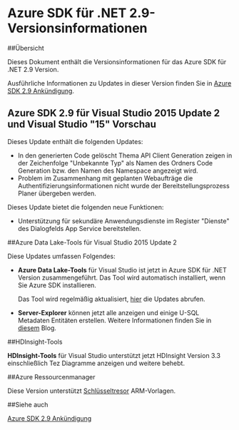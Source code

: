 <properties 
   pageTitle="Azure SDK für .NET 2.9-Versionsinformationen" 
   description="Azure SDK für .NET 2.9-Versionsinformationen" 
   services="app-service\web" 
   documentationCenter=".net" 
   authors="Juliako" 
   manager="erikre" 
   editor=""/>

<tags
   ms.service="app-service"
   ms.devlang="multiple"
   ms.topic="article"
   ms.tgt_pltfrm="na"
   ms.workload="integration" 
   ms.date="10/17/2016"
   ms.author="juliako"/>

# <a name="azure-sdk-for-net-29-release-notes"></a>Azure SDK für .NET 2.9-Versionsinformationen

##<a name="overview"></a>Übersicht

Dieses Dokument enthält die Versionsinformationen für das Azure SDK für .NET 2.9 Version. 

Ausführliche Informationen zu Updates in dieser Version finden Sie in [Azure SDK 2.9 Ankündigung](https://azure.microsoft.com/blog/announcing-visual-studio-azure-tools-and-sdk-2-9/).

## <a name="azure-sdk-29-for-visual-studio-2015-update-2-and-visual-studio-15-preview"></a>Azure SDK 2.9 für Visual Studio 2015 Update 2 und Visual Studio "15" Vorschau
 
Dieses Update enthält die folgenden Updates:

- In den generierten Code gelöscht Thema API Client Generation zeigen in der Zeichenfolge "Unbekannte Typ" als Namen des Ordners Code Generation bzw. den Namen des Namespace angezeigt wird.
- Problem im Zusammenhang mit geplanten Webaufträge die Authentifizierungsinformationen nicht wurde der Bereitstellungsprozess Planer übergeben werden.

Dieses Update bietet die folgenden neue Funktionen:

- Unterstützung für sekundäre Anwendungsdienste im Register "Dienste" des Dialogfelds App Service bereitstellen. 

##<a name="azure-data-lake-tools-for-visual-studio-2015-update-2"></a>Azure Data Lake-Tools für Visual Studio 2015 Update 2
 
Diese Updates umfassen Folgendes:

- **Azure Data Lake-Tools** für Visual Studio ist jetzt in Azure SDK für .NET Version zusammengeführt. Das Tool wird automatisch installiert, wenn Sie Azure SDK installieren. 

    Das Tool wird regelmäßig aktualisiert, [hier](http://aka.ms/datalaketool) die Updates abrufen.

- **Server-Explorer** können jetzt alle anzeigen und einige U-SQL Metadaten Entitäten erstellen. Weitere Informationen finden Sie in [diesem](https://azure.microsoft.com/documentation/services/data-lake-analytics/) Blog.


##<a name="hdinsight-tools"></a>HDInsight-Tools 

**HDInsight-Tools** für Visual Studio unterstützt jetzt HDInsight Version 3.3 einschließlich Tez Diagramme anzeigen und weitere behebt.


##<a name="azure-resource-manager"></a>Azure Ressourcenmanager 

Diese Version unterstützt [Schlüsseltresor](../resource-manager-keyvault-parameter.md) ARM-Vorlagen.

##<a name="see-also"></a>Siehe auch

[Azure SDK 2.9 Ankündigung](https://azure.microsoft.com/blog/announcing-visual-studio-azure-tools-and-sdk-2-9/)
